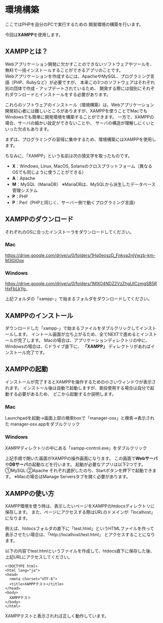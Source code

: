 # 環境構築
ここではPHPを自分のPCで実行するための
開発環境の構築を行います。

今回は**XAMPP**を使用します。

## XAMPPとは？
Webアプリケーション開発に欠かすことのできないソフトウェアやツールを、
無料で一括インストールすることができるアプリのことです。  
Webアプリケーションを作成するには、ApacheやMySQL、プログラミング言語（PHP、Rubyなど）が必要ですが、
本来この3つのソフトウェアはそれぞれ別の団体で作成・アップデートされているため、
開発する際には個別にそれぞれダウンロードとインストールをする必要があります。  

これらのソフトウェアのインストール（環境構築）は、Webアプリケーション開発初心者には難しいところがありますが、XAMPPを使うことでMacでもWindowsでも簡単に開発環境を構築することができます。
一方で、XAMPPの場合、サーバの細かい設定ができないことや、
サーバの構造が理解しにくいといった欠点もあります。

まずは、プログラミングの習得に集中するため、環境構築にはXAMPPを使用します。

ちなみに、「XAMPP」という名前は次の頭文字を取ったものです。
* **X**：Windows, Linux, MacOS, Solarisのクロスプラットフォーム（異なるOSでも同じように使うことができる）
* **A**：Apache
* **M**：MySQL（MariaDB） ※MariaDBは、MySQLから派生したデータベース管理システム
* **P**：PHP
* **P**：Perl（PHPと同じく、サーバー側で動くプログラミング言語）

## XAMPPのダウンロード
それぞれのOSに合ったインストーラをダウンロードしてください。
### Mac
https://drive.google.com/drive/u/0/folders/1Hq0eoszD_Fnkva2njVwzb-km-M3GIOqx

### Windows
https://drive.google.com/drive/u/0/folders/1MXO4NDZ2VzZhgUICzmgSB5RHxFbLkYg_

上記フォルダの「xampp-」で始まるフォルダをダウンロードしてください。

## XAMPPのインストール
ダウンロードした「xampp-」で始まるファイルをダブルクリックしてインストールします。
イントール画面が立ち上がるため、全てNEXTで進めるとインストールが完了します。
Macの場合は、アプリケーションディレクトリの中に、
Windowsの場合は、Cドライブ直下に、
 **「XAMPP」** ディレクトリがあればインストール完了です。


## XAMPPの起動
インストールが完了するとXAMPPを操作するための小さいウィンドウが表示されます。
インストール後は自動で起動しますが、普段使用する場合は自分で起動する必要があるため、
どこから起動するか説明します。

### Mac
Launchpadを起動→画面上部の検索boxで「manager-osx」と検索→表示された
manager-osx.appをダブルクリック

### Windows
XAMPPディレクトリの中にある「xampp-control.exe」をダブルクリック


上記手順で開いた画面がXAMPPの操作画面になります。
この画面で**Webサーバ**や**DBサーバ**の起動などを行います。
起動が必要なアプリは以下2つです。
①MySQL
②Apache
それぞれ選択したのち、Startボタンを押下で起動できます。
※Macの場合はManage Serversタブを開く必要があります。

## XAMPPの使い方
XAMPP環境を使う時は、表示したいページをXAMPPのhtdocsディレクトリに保存します。
また、ページにアクセスする際はURLのドメインが「localhost」になります。

例えば、htdocsフォルダの直下に「test.html」というHTMLファイルを作って表示させたい場合は、「http://localhost/test.html」 とアクセスすることになります。

以下の内容でtest.htmlというファイルを作成して、htdocs直下に保存した後、
上記URLにアクセスしてください。
```
<!DOCTYPE html>
<html lang="ja">
<head>
  <meta charset="UTF-8">
  <title>XAMPPテスト</title>
</head>
<body>
  XAMPPテスト
</body>
</html>
```

XAMPPテストと表示されれば正しく動作しています。
